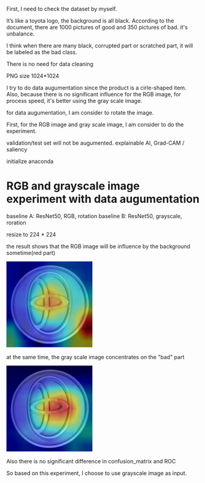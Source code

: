First, I need to check the dataset by myself.

It’s like a toyota logo, the background is all black.
According to the document, there are 1000 pictures of good and 350 pictures of bad. it's unbalance.

I think when there are many black, corrupted part or scratched part, it will be labeled as the bad class.

There is no need for data cleaning

PNG size 1024*1024

I try to do data augumentation since the product is a cirle-shaped item.
Also, because there is no significant influence for the RGB image, for process speed, it's better using the gray scale image.

for data augumentation, I am consider to rotate the image.

First, for the RGB image and gray scale image, I am consider to do the experiment.

validation/test set will not be augumented.
explainable AI, Grad-CAM / saliency

initialize anaconda

# RGB and grayscale image experiment with data augumentation
baseline A: ResNet50, RGB, rotation
baseline B: ResNet50, grayscale, roration

resize to 224 * 224

the result shows that 
the RGB image will be influence by the background sometime(red part)

![RGB image](./RGB_grayscale_experiment_with%20data%20augumentation/RBG_influenced_by_bg.png "RBG image")

at the same time, the gray scale image concentrates on the "bad" part

![Grayscale image](./RGB_grayscale_experiment_with%20data%20augumentation/grayscale_bg.png "Grayscale image")

Also there is no significant difference in confusion_matrix and ROC

So based on this experiment, I choose to use grayscale image as input.